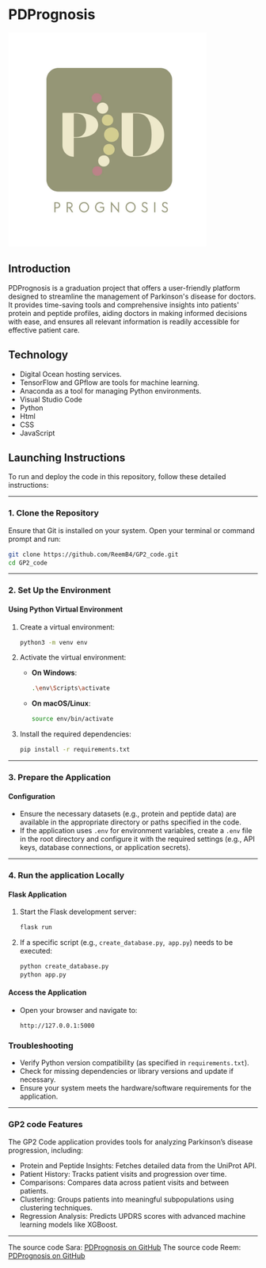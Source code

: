 # PDPrognosis

<img src="/PDPrognosis.jpeg" width='400'>
<h2>Introduction</h1>
<p>PDPrognosis is a graduation project that offers a user-friendly platform designed to streamline the management of Parkinson's disease for doctors. It provides time-saving tools and comprehensive insights into patients' protein and peptide profiles, aiding doctors in making informed decisions with ease, and ensures all relevant information is readily accessible for effective patient care.</p>
<h2>Technology</h1> 
<ul>
<li>Digital Ocean hosting services.</li>
<li>TensorFlow and GPflow are tools for machine learning. </li>
<li>Anaconda as a tool for managing Python environments.</li>
<li>Visual Studio Code</li>
<li>Python</li>
<li>Html</li>
<li>CSS</li>
<li>JavaScript</li>
</ul>
<h2>Launching Instructions</h1> 

To run and deploy the code in this repository, follow these detailed instructions:

---

### **1. Clone the Repository**
Ensure that Git is installed on your system. Open your terminal or command prompt and run:

```bash
git clone https://github.com/ReemB4/GP2_code.git
cd GP2_code
```

---

### **2. Set Up the Environment**

#### **Using Python Virtual Environment**
1. Create a virtual environment:
   ```bash
   python3 -m venv env
   ```

2. Activate the virtual environment:
   - **On Windows**:
     ```bash
     .\env\Scripts\activate
     ```
   - **On macOS/Linux**:
     ```bash
     source env/bin/activate
     ```

3. Install the required dependencies:
   ```bash
   pip install -r requirements.txt
   ```

---

### **3. Prepare the Application**

#### **Configuration**
- Ensure the necessary datasets (e.g., protein and peptide data) are available in the appropriate directory or paths specified in the code.
- If the application uses `.env` for environment variables, create a `.env` file in the root directory and configure it with the required settings (e.g., API keys, database connections, or application secrets).

---

### **4. Run the application Locally**

#### **Flask Application**
1. Start the Flask development server:
   ```bash
   flask run
   ```
2. If a specific script (e.g., `create_database.py`,` app.py`) needs to be executed:
   ```bash
   python create_database.py
   python app.py
   ```

#### **Access the Application**
- Open your browser and navigate to:
  ```
  http://127.0.0.1:5000
  ```

### **Troubleshooting**
- Verify Python version compatibility (as specified in `requirements.txt`).
- Check for missing dependencies or library versions and update if necessary.
- Ensure your system meets the hardware/software requirements for the application.



---

### GP2 code Features

The GP2 Code application provides tools for analyzing Parkinson’s disease progression, including:
- Protein and Peptide Insights: Fetches detailed data from the UniProt API.
- Patient History: Tracks patient visits and progression over time.
- Comparisons: Compares data across patient visits and between patients.
- Clustering: Groups patients into meaningful subpopulations using clustering techniques.
- Regression Analysis: Predicts UPDRS scores with advanced machine learning models like XGBoost.

---
The source code Sara: [PDPrognosis on GitHub](https://github.com/sarahksu7/2024-GP-08)
The source code Reem: [PDPrognosis on GitHub](https://github.com/ReemB4/GP2_code)
